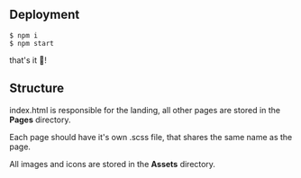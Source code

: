 ## Deployment
    
    $ npm i
    $ npm start
that's it 🙂!

## Structure 
index.html is responsible for the landing, all other pages are stored in the __Pages__ directory.


Each page should have it's own .scss file, that shares the same name as the page.

All images and icons are stored in the __Assets__ directory.
